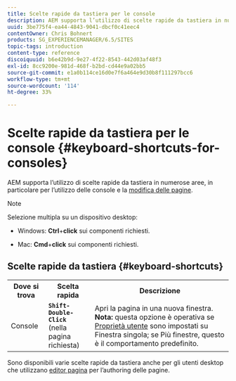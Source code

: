 ```yaml
---
title: Scelte rapide da tastiera per le console
description: AEM supporta l’utilizzo di scelte rapide da tastiera in numerose aree, Alcune sono utilizzabili per l’utilizzo delle console, altre per la modifica delle pagine.
uuid: 3be775f4-ea44-4843-9041-dbcf0c41eec4
contentOwner: Chris Bohnert
products: SG_EXPERIENCEMANAGER/6.5/SITES
topic-tags: introduction
content-type: reference
discoiquuid: b6e42b9d-9e27-4f22-8543-442d03af48f3
exl-id: 8cc9200e-981d-468f-b2bd-cd44e9a02bb5
source-git-commit: e1a0b114ce16d0e7f6a464e9d30b8f111297bcc6
workflow-type: tm+mt
source-wordcount: '114'
ht-degree: 33%

---
```


# Scelte rapide da tastiera per le console  {#keyboard-shortcuts-for-consoles}

AEM supporta l’utilizzo di scelte rapide da tastiera in numerose aree, in particolare per l’utilizzo delle console e la [modifica delle pagine](/help/sites-classic-ui-authoring/classic-page-author-keyboard-shortcuts.md).

>[!NOTE]
>
>Selezione multipla su un dispositivo desktop:
>
>* Windows: **Ctrl**+**click** sui componenti richiesti.
>
>* Mac: **Cmd**+**click** sui componenti richiesti.
>


## Scelte rapide da tastiera {#keyboard-shortcuts}

<table>
 <tbody>
  <tr>
   <th>Dove si trova</th>
   <th>Scelta rapida</th>
   <th>Descrizione</th>
  </tr>
  <tr>
   <td>Console</td>
   <td><strong><code>Shift-Double-Click</code></strong><br /> (nella pagina richiesta)</td>
   <td>Apri la pagina in una nuova finestra.<br /> <strong>Nota:</strong> questa opzione è operativa se <a href="/help/sites-classic-ui-authoring/author-env-user-props.md">Proprietà utente</a> sono impostati su Finestra singola; se Più finestre, questo è il comportamento predefinito.</td>
  </tr>
 </tbody>
</table>

Sono disponibili varie scelte rapide da tastiera anche per gli utenti desktop che utilizzano [editor pagina](/help/sites-classic-ui-authoring/classic-page-author-keyboard-shortcuts.md) per l’authoring delle pagine.
